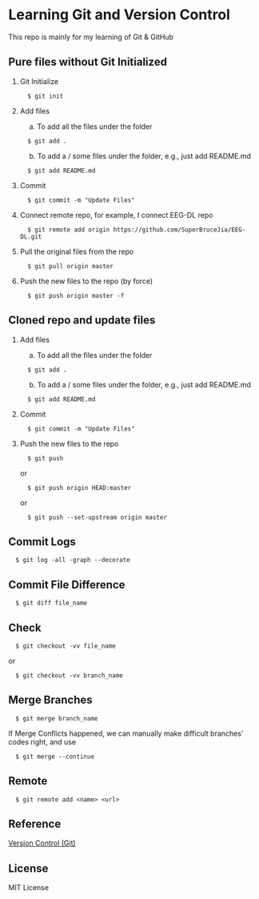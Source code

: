 # Learning Git and Version Control

This repo is mainly for my learning of Git &amp; GitHub

## Pure files without Git Initialized

1. Git Initialize

    ```
      $ git init
    ```

2. Add files

      &emsp; a. To add all the files under the folder 

      ```
        $ git add .
      ```

      &emsp; b. To add a / some files under the folder, e.g., just add README.md

      ```
        $ git add README.md
      ```

3. Commit

    ```
      $ git commit -m "Update Files"
    ```

4. Connect remote repo, for example, I connect EEG-DL repo

    ```
      $ git remote add origin https://github.com/SuperBruceJia/EEG-DL.git
    ```

5. Pull the original files from the repo

    ```
      $ git pull origin master
    ```

6. Push the new files to the repo (by force)

    ```
      $ git push origin master -f
    ```

## Cloned repo and update files

1. Add files

      &emsp; a. To add all the files under the folder 

      ```
        $ git add .
      ```

      &emsp; b. To add a / some files under the folder, e.g., just add README.md

      ```
        $ git add README.md
      ```

2. Commit

    ```
      $ git commit -m "Update Files"
    ```

3. Push the new files to the repo

    ```
      $ git push
    ```

    or 

    ```
      $ git push origin HEAD:master
    ```

    or 

    ```
      $ git push --set-upstream origin master
    ```

## Commit Logs

```
  $ git log -all -graph --decorate
```

## Commit File Difference

```
  $ git diff file_name
```

## Check

```
  $ git checkout -vv file_name
```

or

```
  $ git checkout -vv branch_name
```

## Merge Branches

```
  $ git merge branch_name
```

If Merge Conflicts happened, we can manually make difficult branches' codes right, and use

```
  $ git merge --continue
```

## Remote

```
  $ git remote add <name> <url>
```

## Reference

[Version Control (Git)](https://missing.csail.mit.edu/2020/version-control/)

## License

MIT License 
